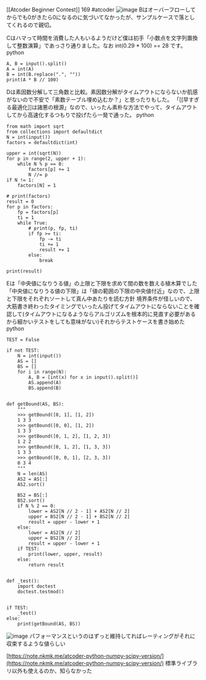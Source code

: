 
[[Atcoder Beginner Contest]] 169 #atcoder
![image](https://gyazo.com/b5e51a38e875de48224f6fe4ee0a7669/thumb/1000)
Bはオーバーフローしてからでも0がきたら0になるのに気づいてなかったが、サンプルケースで落としてくれるので親切。

Cはハマって時間を消費した人もいるようだけど僕は初手「小数点を文字列置換して整数演算」であっさり通りました。なお int(0.29 * 100) == 28 です。
python

```
A, B = input().split()
A = int(A)
B = int(B.replace(".", ""))
print(A * B // 100)
```


Dは素因数分解して三角数と比較。素因数分解がタイムアウトにならないか肌感がないので不安で「素数テーブル埋め込むか？」と思ったりもした。
「[[早すぎる最適化]]は諸悪の根源」なので、いったん素朴な方法でやって、タイムアウトしてから高速化するつもりで投げたら一発で通った。
python

```
from math import sqrt
from collections import defaultdict
N = int(input())
factors = defaultdict(int)

upper = int(sqrt(N))
for p in range(2, upper + 1):
    while N % p == 0:
        factors[p] += 1
        N //= p
if N != 1:
    factors[N] = 1

# print(factors)
result = 0
for p in factors:
    fp = factors[p]
    ti = 1
    while True:
        # print(p, fp, ti)
        if fp >= ti:
            fp -= ti
            ti += 1
            result += 1
        else:
            break

print(result)
```


Eは「中央値になりうる値」の上限と下限を求めて間の数を数える植木算でした
「中央値になりうる値の下限」は「値の範囲の下限の中央値付近」なので、上限と下限をそれぞれソートして真ん中あたりを読む方針
境界条件が怪しいので、大筋書き終わったタイミングでいったん投げてタイムアウトにならないことを確認して(タイムアウトになるようならアルゴリズムを根本的に見直す必要があるから細かいテストをしても意味がない)それからテストケースを書き始めた
python

```
TEST = False

if not TEST:
    N = int(input())
    AS = []
    BS = []
    for i in range(N):
        A, B = [int(x) for x in input().split()]
        AS.append(A)
        BS.append(B)


def getBound(AS, BS):
    """
    >>> getBound([0, 1], [1, 2])
    1 3 3
    >>> getBound([0, 0], [1, 2])
    1 3 3
    >>> getBound([0, 1, 2], [1, 2, 3])
    1 2 2
    >>> getBound([0, 1, 2], [1, 3, 3])
    1 3 3
    >>> getBound([0, 0, 1], [2, 3, 3])
    0 3 4
    """
    N = len(AS)
    AS2 = AS[:]
    AS2.sort()

    BS2 = BS[:]
    BS2.sort()
    if N % 2 == 0:
        lower = AS2[N // 2 - 1] + AS2[N // 2]
        upper = BS2[N // 2 - 1] + BS2[N // 2]
        result = upper - lower + 1
    else:
        lower = AS2[N // 2]
        upper = BS2[N // 2]
        result = upper - lower + 1
    if TEST:
        print(lower, upper, result)
    else:
        return result


def _test():
    import doctest
    doctest.testmod()


if TEST:
    _test()
else:
    print(getBound(AS, BS))

```


![image](https://gyazo.com/0abed2cc8ce19a58ebfbabf7209f976b/thumb/1000)
パフォーマンスというのはずっと維持してればレーティングがそれに収束するような値らしい

[https://note.nkmk.me/atcoder-python-numpy-scipy-version/](https://note.nkmk.me/atcoder-python-numpy-scipy-version/)
標準ライブラリ以外も使えるのか、知らなかった
